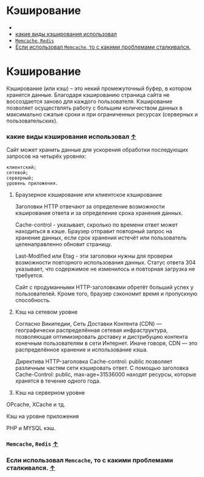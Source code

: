 # Кэширование
* 
* [какие виды кэширования использовал](#какие-виды-кэширования-использовал-)
* [`Memcache`, `Redis`](#Memcache,-Redis-)
* [Если использовал `Memcache`, то с какими проблемами сталкивался.](#Если-использовал-Memcache,-то-с-какими-проблемами-сталкивался.-)


# Кэширование

Кэширование (или кэш) – это некий промежуточный буфер, в котором хранятся данные. Благодаря кэшированию страница сайта не воссоздается заново для каждого пользователя. Кэширование позволяет осуществлять работу с большим количеством данных в максимально сжатые сроки и при ограниченных ресурсах (серверных и пользовательских).

### какие виды кэширования использовал [&uarr;](#devmap)

Сайт может хранить данные для ускорения обработки последующих запросов на четырёх уровнях:

    клиентский;
    сетевой;
    серверный;
    уровень приложения.

1. Браузерное кэширование или клиентское кэширование

   Заголовки HTTP отвечают за определение возможности кэширования ответа и за определение срока хранения данных.

   Cache-control -  указывает, скролько по времени ответ может находиться в кэше. Браузер отправит повторный запрос на хранение данных, если срок хранения истечёт или пользователь целенаправленно обновит страницу.

   Last-Modified или Etag - эти заголовки нужны для проверки возможности повторного использования данных. Статус ответа 304 указывает, что содержимое не изменилось и повторная загрузка не требуется.

   Сайт с продуманными HTTP-заголовками обретёт больший успех у пользователей. Кроме того, браузер сэкономит время и пропускную способность.

2) Кэш на сетевом уровне

   Согласно Википедии, Сеть Доставки Контента (CDN) — географически распределённая сетевая инфраструктура, позволяющая оптимизировать доставку и дистрибуцию контента конечным пользователям в сети Интернет. Иначе говоря, CDN — это распределённое хранение и использование кэша.

   Директива HTTP-заголовка Cache-control: public позволяет различным частям сети кэшировать ответ. С помощью заголовка Cache-Control: public, max-age=31536000 находят ресурсы, которые хранятся в течение одного года.


3) Кэш на серверном уровне

OPcache, XCache и тд.

Кэш на уровне приложения

PHP и MYSQL кэш.


### `Memcache`, `Redis` [&uarr;](#devmap)
### Если использовал `Memcache`, то с какими проблемами сталкивался. [&uarr;](#devmap)
